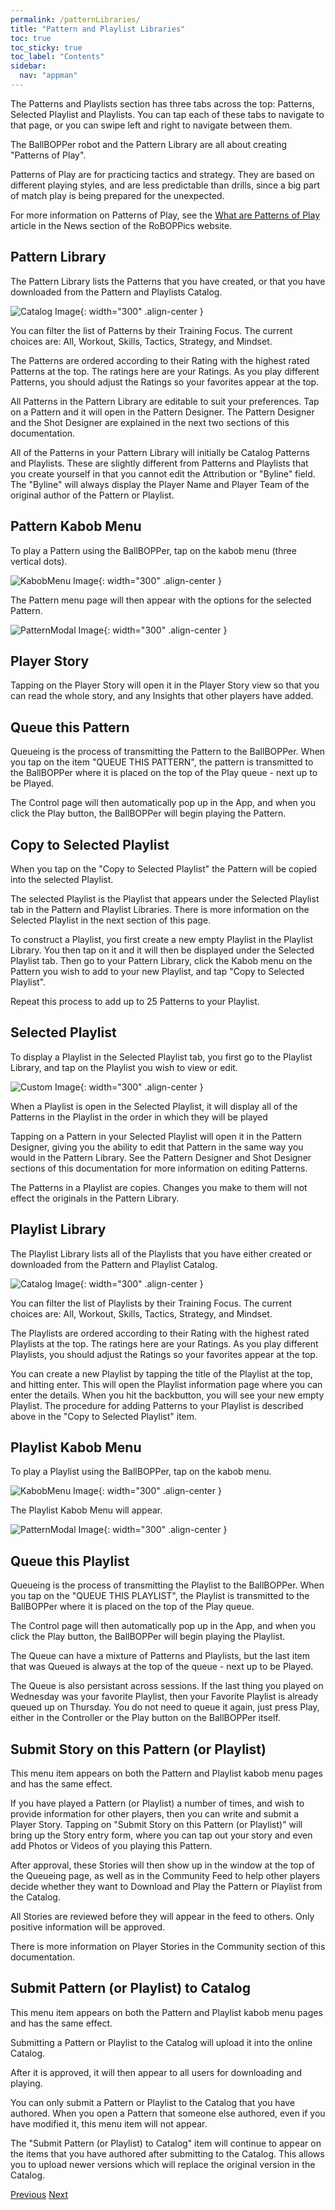 ```yaml
---
permalink: /patternLibraries/
title: "Pattern and Playlist Libraries"
toc: true
toc_sticky: true
toc_label: "Contents"
sidebar:
  nav: "appman"
---
```


The Patterns and Playlists section has three tabs across the top: Patterns, Selected Playlist and Playlists. You can tap each of these tabs to navigate to that page, or you can swipe left and right to navigate between them.

The BallBOPPer robot and the Pattern Library are all about creating "Patterns of Play".

Patterns of Play are for practicing tactics and strategy. They are based on different playing styles, and are less predictable than drills, since a big part of match play is being prepared for the unexpected.

For more information on Patterns of Play, see the <a href="https://roboppics.com/blogs/news">What are Patterns of Play</a> article in the News section of the RoBOPPics website.

## Pattern Library
The Pattern Library lists the Patterns that you have created, or that you have downloaded from the Pattern and Playlists Catalog. 

![Catalog Image](../assets/images/PatternLibrary_500.jpg){: width="300" .align-center } 

You can filter the list of Patterns by their Training Focus. The current choices are: All, Workout, Skills, Tactics, Strategy, and Mindset.

The Patterns are ordered according to their Rating with the highest rated Patterns at the top. The ratings here are your Ratings. As you play different Patterns, you should adjust the Ratings so your favorites appear at the top.

All Patterns in the Pattern Library are editable to suit your preferences. Tap on a Pattern and it will open in the Pattern Designer. The Pattern Designer and the Shot Designer are explained in the next two sections of this documentation.

All of the Patterns in your Pattern Library will initially be Catalog Patterns and Playlists. These are slightly different from Patterns and Playlists that you create yourself in that you cannot edit the Attribution or "Byline" field. The "Byline" will always display the Player Name and Player Team of the original author of the Pattern or Playlist.

## Pattern Kabob Menu

To play a Pattern using the BallBOPPer, tap on the kabob menu (three vertical dots).

![KabobMenu Image](../assets/images/KabobMenu001_500.jpg){: width="300" .align-center } 

The Pattern menu page will then appear with the options for the selected Pattern.

![PatternModal Image](../assets/images/PatternModal005_500.jpg){: width="300" .align-center } 

## Player Story

Tapping on the Player Story will open it in the Player Story view so that you can read the whole story, and any Insights that other players have added.

## Queue this Pattern

Queueing is the process of transmitting the Pattern to the BallBOPPer. When you tap on the item "QUEUE THIS PATTERN", the pattern is transmitted to the BallBOPPer where it is placed on the top of the Play queue - next up to be Played.

The Control page will then automatically pop up in the App, and when you click the Play button, the BallBOPPer will begin playing the Pattern.

## Copy to Selected Playlist

When you tap on the "Copy to Selected Playlist" the Pattern will be copied into the selected Playlist.

The selected Playlist is the Playlist that appears under the Selected Playlist tab in the Pattern and Playlist Libraries. There is more information on the Selected Playlist in the next section of this page.

To construct a Playlist, you first create a new empty Playlist in the Playlist Library. You then tap on it and it will then be  displayed under the Selected Playlist tab. Then go to your Pattern Library, click the Kabob menu on the Pattern you wish to add to your new Playlist, and tap "Copy to Selected Playlist". 

Repeat this process to add up to 25 Patterns to your Playlist.

## Selected Playlist

To display a Playlist in the Selected Playlist tab, you first go to the Playlist Library, and tap on the Playlist you wish to view or edit.

![Custom Image](../assets/images/SelectedPatternScreen_500.png){: width="300" .align-center } 

When a Playlist is open in the Selected Playlist, it will display all of the Patterns in the Playlist in the order in which they will be played

Tapping on a Pattern in your Selected Playlist will open it in the Pattern Designer, giving you the ability to edit that Pattern in the same way you would in the Pattern Library. See the Pattern Designer and Shot Designer sections of this documentation for more information on editing Patterns.

The Patterns in a Playlist are copies. Changes you make to them will not effect the originals in the Pattern Library.

## Playlist Library

The Playlist Library lists all of the Playlists that you have either created or downloaded from the Pattern and Playlist Catalog.

![Catalog Image](../assets/images/PlaylistScreen_500.jpg){: width="300" .align-center } 

You can filter the list of Playlists by their Training Focus. The current choices are: All, Workout, Skills, Tactics, Strategy, and Mindset.

The Playlists are ordered according to their Rating with the highest rated Playlists at the top. The ratings here are your Ratings. As you play different Playlists, you should adjust the Ratings so your favorites appear at the top.

You can create a new Playlist by tapping the title of the Playlist at the top, and hitting enter. This will open the Playlist information page where you can enter the details. When you hit the backbutton, you will see your new empty Playlist. The procedure for adding Patterns to your Playlist is described above in the "Copy to Selected Playlist" item.

## Playlist Kabob Menu

To play a Playlist using the BallBOPPer, tap on the kabob menu. 

![KabobMenu Image](../assets/images/PlaylistKabobMenu001_500.png){: width="300" .align-center } 

The Playlist Kabob Menu will appear.

![PatternModal Image](../assets/images/PlaylistModal005_500.jpg){: width="300" .align-center }

## Queue this Playlist

Queueing is the process of transmitting the Playlist to the BallBOPPer. When you tap on the "QUEUE THIS PLAYLIST", the Playlist is transmitted to the BallBOPPer where it is placed on the top of the Play queue.  

The Control page will then automatically pop up in the App, and when you click the Play button, the BallBOPPer will begin playing the Playlist.

The Queue can have a mixture of Patterns and Playlists, but the last item that was Queued is always at the top of the queue - next up to be Played. 

The Queue is also persistant across sessions. If the last thing you played on Wednesday was your favorite Playlist, then your Favorite Playlist is already queued up on Thursday. You do not need to queue it again, just press Play, either in the Controller or the Play button on the BallBOPPer itself.

## Submit Story on this Pattern (or Playlist)

This menu item appears on both the Pattern and Playlist kabob menu pages and has the same effect.

If you have played a Pattern (or Playlist) a number of times, and wish to provide information for other players, then you can write and submit a Player Story. Tapping on "Submit Story on this Pattern (or Playlist)" will bring up the Story entry form, where you can tap out your story and even add Photos or Videos of you playing this Pattern. 

After approval, these Stories will then show up in the window at the top of the Queueing page, as well as in the Community Feed to help other players decide whether they want to Download and Play the Pattern or Playlist from the Catalog.

All Stories are reviewed before they will appear in the feed to others. Only positive information will be approved.

There is more information on Player Stories in the Community section of this documentation.

## Submit Pattern (or Playlist) to Catalog

This menu item appears on both the Pattern and Playlist kabob menu pages and has the same effect.

Submitting a Pattern or Playlist to the Catalog will upload it into the online Catalog. 

After it is approved, it will then appear to all users for downloading and playing.

You can only submit a Pattern or Playlist to the Catalog that you have authored. When you open a Pattern that someone else authored, even if you have modified it, this menu item will not appear. 

The "Submit Pattern (or Playlist) to Catalog" item will continue to appear on the items that you have authored after submitting to the Catalog. This allows you to upload newer versions which will replace the original version in the Catalog.

  <nav class="pagination">
      <a href="/BallBOPPer/appmanconnect/" class="pagination--pager" title="Login">Previous</a>
      <a href="/BallBOPPer/patternDesigner/" class="pagination--pager" title="Pattern Designer">Next</a> 
  </nav>
